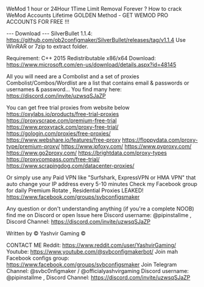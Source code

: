WeMod 1 hour or 24Hour 1Time Limit Removal Forever ?
How to crack WeMod Accounts Lifetime GOLDEN Method -  GET WEMOD PRO ACCOUNTS FOR FREE !!!

--- Download ---
SilverBullet 1.1.4: https://github.com/ob2configmaker/SilverBullet/releases/tag/v1.1.4
Use WinRAR or 7zip to extract folder.

Requirement: C++ 2015 Redistributable x86/x64
Download: https://www.microsoft.com/en-us/download/details.aspx?id=48145

All you will need are a Combolist and a set of proxies 
Combolist/Combos/Wordlist are a list that contains email & passwords or usernames & password...
You find many here: https://discord.com/invite/uzwsqSJaZP

You can get free trial proxies from website below
https://oxylabs.io/products/free-trial-proxies
https://proxyscrape.com/premium-free-trial
https://www.proxyrack.com/proxy-free-trial/
https://gologin.com/proxies/free-proxies/
https://www.webshare.io/features/free-proxy
https://floppydata.com/proxy-type/premium-proxy/
https://www.ipfoxy.com/
https://www.pyproxy.com/
https://www.go2proxy.com/
https://brightdata.com/proxy-types
https://proxycompass.com/free-trial/
https://www.scrapingdog.com/datacenter-proxies/

Or simply use any Paid VPN like "Surfshark, ExpressVPN or HMA VPN" that auto change your IP address every 5-10 minutes
Check my Facebook group for daily Premium Rotate , Residential Proxies LEAKED!
https://www.facebook.com/groups/svbconfigsmaker

Any question or don't understanding anything (if you're a complete NOOB) find me on Discord or open Issue here 
Discord username: @pipinstallme , Discord Channel: https://discord.com/invite/uzwsqSJaZP

Written by © Yashvir Gaming ©

CONTACT ME 
Reddit: https://www.reddit.com/user/YashvirGaming/
Youtube: https://www.youtube.com/@svbconfigmakerbot/
Join mah Facebook configs group: https://www.facebook.com/groups/svbconfigsmaker
Join Telegram Channel: @svbc0nfigmaker  / @officialyashvirgaming
Discord username: @pipinstallme , Discord Channel: https://discord.com/invite/uzwsqSJaZP
